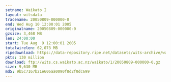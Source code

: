 ```yaml
---
setname: Waikato I
layout: witsdata
tracename: 20050809-000000-0
end: Wed Aug 10 12:00:01 2005
originalname: 20050809-000000-0
gzsize: 3,468 MB
len: 24:00:00
start: Tue Aug  9 12:00:01 2005
totalwirelen: 62,073 MB
ripedownload: https://data-repository.ripe.net/datasets/wits-archive/waikato/1/20050809-000000-0.gz
pkts: 130 million
download: ftp://wits.cs.waikato.ac.nz/waikato/1/20050809-000000-0.gz
size: 9,630 MB
md5: 9b5c7167b21e606aa0090f8d2f0dc699
---
```

